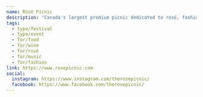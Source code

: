 ```yaml
---
name: Rosé Picnic
description: "Canada's largest premium picnic dedicated to rosé, fashion, and all things pink. This annual summer event features wine and spirit tastings from various winemakers, gourmet food from Toronto's star chefs, live DJ performances, fashion shows, and a Beauty & Lifestyle pavilion with over 40 vendors. An iconic celebration of rosé lifestyle and summer style."
tags:
  - type/festival
  - type/event
  - for/food
  - for/wine
  - for/rosé
  - for/music
  - for/fashion
link: https://www.rosepicnic.com
social:
  instagram: https://www.instagram.com/therosepicnic/
  facebook: https://www.facebook.com/therosepicnic/
---
```

